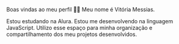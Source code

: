 Boas vindas ao meu perfil 💙💙
Meu nome é Vitória Messias.

Estou estudando na Alura.
Estou me desenvolvendo na linguagem JavaScript.
Utilizo esse espaço para minha organização e compartilhamento dos meu projetos desenvolvidos.
